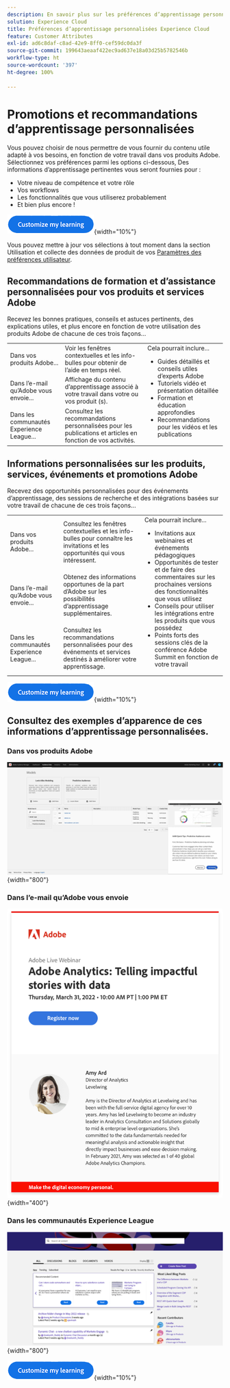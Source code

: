 ```yaml
---
description: En savoir plus sur les préférences d’apprentissage personnalisées dans Experience Cloud. Cela permet aux clients de recevoir une aide et des promotions personnalisées par e-mail, dans leurs produits Adobe Experience Cloud et dans les communautés Adobe Experience League en fonction de leurs données d’utilisation.
solution: Experience Cloud
title: Préférences d’apprentissage personnalisées Experience Cloud
feature: Customer Attributes
exl-id: ad6c8daf-c8ad-42e9-8ff0-cef59dc0da3f
source-git-commit: 199643aeaaf422ec9ad637e18a03d25b5782546b
workflow-type: ht
source-wordcount: '397'
ht-degree: 100%

---
```


# Promotions et recommandations d’apprentissage personnalisées

Vous pouvez choisir de nous permettre de vous fournir du contenu utile adapté à vos besoins, en fonction de votre travail dans vos produits Adobe. Sélectionnez vos préférences parmi les options ci-dessous, Des informations d’apprentissage pertinentes vous seront fournies pour :

* Votre niveau de compétence et votre rôle
* Vos workflows
* Les fonctionnalités que vous utiliserez probablement
* Et bien plus encore !

[![](assets/personalized-learning-customize-learning-button.png)](https://experience.adobe.com/?shell_forceuserconsent=true#/home){width="10%"}


Vous pouvez mettre à jour vos sélections à tout moment dans la section Utilisation et collecte des données de produit de vos [Paramètres des préférences utilisateur](https://experience.adobe.com/preferences/).





## Recommandations de formation et d’assistance personnalisées pour vos produits et services Adobe

Recevez les bonnes pratiques, conseils et astuces pertinents, des explications utiles, et plus encore en fonction de votre utilisation des produits Adobe de chacune de ces trois façons...

<table>
<tbody>
  <tr>
    <td>Dans vos produits Adobe...<br></td>
    <td>Voir les fenêtres contextuelles et les info-bulles pour obtenir de l’aide en temps réel.</td>
    <td rowspan="3">Cela pourrait inclure... <ul><li>Guides détaillés et conseils utiles d’experts Adobe</li> 
    <li>Tutoriels vidéo et présentation détaillée</li> 
    <li>Formation et éducation approfondies</li> 
    <li>Recommandations pour les vidéos et les publications</li>
    </ul></td>
  </tr>
  <tr>
    <td>Dans l’e-mail qu’Adobe vous envoie...</td>
    <td>Affichage du contenu d’apprentissage associé à votre travail dans votre ou vos produit (s).</td>
  </tr>
  <tr>
    <td>Dans les communautés Experience League...</td>
    <td>Consultez les recommandations personnalisées pour les publications et articles en fonction de vos activités.</td>
  </tr>
</tbody>
</table>



## Informations personnalisées sur les produits, services, événements et promotions Adobe

Recevez des opportunités personnalisées pour des événements d’apprentissage, des sessions de recherche et des intégrations basées sur votre travail de chacune de ces trois façons...

<table>
<tbody>
  <tr>
    <td>Dans vos produits Adobe...<br></td>
    <td>Consultez les fenêtres contextuelles et les info-bulles pour connaître les invitations et les opportunités qui vous intéressent.</td>
    <td rowspan="3">Cela pourrait inclure... <ul>
    <li>Invitations aux webinaires et événements pédagogiques</li> 
    <li>Opportunités de tester et de faire des commentaires sur les prochaines versions des fonctionnalités que vous utilisez</li>
    <li>Conseils pour utiliser les intégrations entre les produits que vous possédez</li> 
    <li>Points forts des sessions clés de la conférence Adobe Summit en fonction de votre travail</li>
    </ul></td>
  </tr>
  <tr>
    <td>Dans l’e-mail qu’Adobe vous envoie...</td>
    <td>Obtenez des informations opportunes de la part d’Adobe sur les possibilités d’apprentissage supplémentaires.</td>
  </tr>
  <tr>
    <td>Dans les communautés Experience League...</td>
    <td>Consultez les recommandations personnalisées pour des événements et services destinés à améliorer votre apprentissage.</td>
  </tr>
</tbody>
</table>


[![](assets/personalized-learning-customize-learning-button.png)](https://experience.adobe.com/?shell_forceuserconsent=true#/home){width="10%"}




## Consultez des exemples d’apparence de ces informations d’apprentissage personnalisées.


### Dans vos produits Adobe

![](assets/personalized-learning-in-product.gif){width="800"}



### Dans l’e-mail qu’Adobe vous envoie

![](assets/personalized-learning-email.png){width="400"}



### Dans les communautés Experience League

![](assets/personalized-learning-communities.png){width="800"}



[![](assets/personalized-learning-customize-learning-button.png)](https://experience.adobe.com/?shell_forceuserconsent=true#/home){width="10%"}
